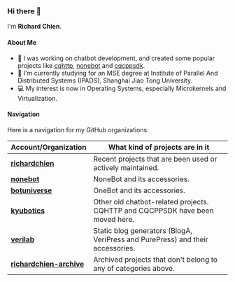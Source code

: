 ### Hi there 👋

<!--
**richardchien/richardchien** is a ✨ _special_ ✨ repository because its `README.md` (this file) appears on your GitHub profile.

Here are some ideas to get you started:

- 🔭 I’m currently working on ...
- 🌱 I’m currently learning ...
- 👯 I’m looking to collaborate on ...
- 🤔 I’m looking for help with ...
- 💬 Ask me about ...
- 📫 How to reach me: ...
- 😄 Pronouns: ...
- ⚡ Fun fact: ...
-->

I'm **Richard Chien**.

#### About Me

- 🤖 I was working on chatbot development, and created some popular projects like [cqhttp](https://github.com/richardchien/coolq-http-api), [nonebot](https://github.com/nonebot/nonebot) and [cqcppsdk](https://github.com/cqmoe/cqcppsdk).
- 🏫 I'm currently studying for an MSE degree at Institute of Parallel And Distributed Systems (IPADS), Shanghai Jiao Tong University.
- 💻 My interest is now in Operating Systems, especially Microkernels and Virtualization.

#### Navigation

Here is a navigation for my GitHub organizations:

Account/Organization | What kind of projects are in it
--- | ---
**[richardchien](https://github.com/richardchien?tab=repositories)** | Recent projects that are been used or actively maintained.
**[nonebot](https://github.com/nonebot)** | NoneBot and its accessories.
**[botuniverse](https://github.com/botuniverse)** | OneBot and its accessories.
**[kyubotics](https://github.com/kyubotics)** | Other old chatbot-related projects. CQHTTP and CQCPPSDK have been moved here.
**[verilab](https://github.com/verilab)** | Static blog generators (BlogA, VeriPress and PurePress) and their accessories.
**[richardchien-archive](https://github.com/richardchien-archive)** | Archived projects that don't belong to any of categories above.
